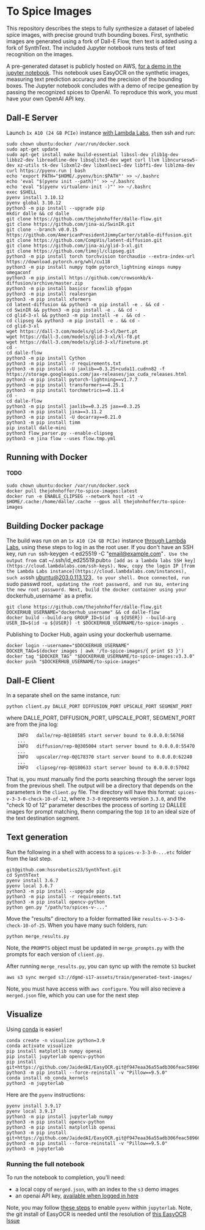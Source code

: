 # To Spice Images

This repository describes the steps to fully synthesize a dataset of  labeled spice images, with precise ground truth bounding boxes. First, synthetic images are generated using a fork of Dall-E Flow, then text is added using a fork of SynthText. The included Jupyter notebook runs tests of text recognition on the images. 

A pre-generated dataset is publicly hosted on AWS, [for a demo in the jupyter notebook](#visualize). This notebook uses EasyOCR on the synthetic images, measuring text prediction accuracy and the precision of the bounding boxes. The Jupyter notebook concludes with a demo of recipe geneation by passing the recognized spices to OpenAI. To reproduce this work, you must have your own OpenAI API key.

## Dall-E Server

Launch `1x A10 (24 GB PCIe)` instance [with Lambda Labs](https://cloud.lambdalabs.com/instances), then ssh and run:


```
sudo chown ubuntu:docker /var/run/docker.sock
sudo apt-get update
sudo apt-get install make build-essential libssl-dev zlib1g-dev libbz2-dev libreadline-dev libsqlite3-dev wget curl llvm libncursesw5-dev xz-utils tk-dev libxml2-dev libxmlsec1-dev libffi-dev liblzma-dev
curl https://pyenv.run | bash
echo 'export PATH="$HOME/.pyenv/bin:$PATH"' >> ~/.bashrc
echo 'eval "$(pyenv init --path)"' >> ~/.bashrc
echo 'eval "$(pyenv virtualenv-init -)"' >> ~/.bashrc
exec $SHELL
pyenv install 3.10.12
pyenv global 3.10.12
python3 -m pip install --upgrade pip
mkdir dalle && cd dalle
git clone https://github.com/thejohnhoffer/dalle-flow.git
git clone https://github.com/jina-ai/SwinIR.git
git clone --branch v0.0.15 https://github.com/AmericanPresidentJimmyCarter/stable-diffusion.git
git clone https://github.com/CompVis/latent-diffusion.git
git clone https://github.com/jina-ai/glid-3-xl.git
git clone https://github.com/timojl/clipseg.git
python3 -m pip install torch torchvision torchaudio --extra-index-url https://download.pytorch.org/whl/cu118
python3 -m pip install numpy tqdm pytorch_lightning einops numpy omegaconf
python3 -m pip install https://github.com/crowsonkb/k-diffusion/archive/master.zip
python3 -m pip install basicsr facexlib gfpgan
python3 -m pip install realesrgan
python3 -m pip install xformers
cd latent-diffusion && python3 -m pip install -e . && cd -
cd SwinIR && python3 -m pip install -e . && cd -
cd glid-3-xl && python3 -m pip install -e . && cd -
cd clipseg && python3 -m pip install -e . && cd -
cd glid-3-xl
wget https://dall-3.com/models/glid-3-xl/bert.pt
wget https://dall-3.com/models/glid-3-xl/kl-f8.pt
wget https://dall-3.com/models/glid-3-xl/finetune.pt
cd -
cd dalle-flow
python3 -m pip install Cython
python3 -m pip install -r requirements.txt
python3 -m pip install -U jaxlib==0.3.25+cuda11.cudnn82 -f https://storage.googleapis.com/jax-releases/jax_cuda_releases.html
python3 -m pip install pytorch-lightning==v1.7.7
python3 -m pip install transformers==4.25.1
python3 -m pip install torchmetrics==0.11.4
cd -
cd dalle-flow
python3 -m pip install jaxlib==0.3.25 jax==0.3.25
python3 -m pip install jina==3.11.2
python3 -m pip install -U docarray==0.21.0
python3 -m pip install timm
pip install dalle-mini
python3 flow_parser.py --enable-clipseg
python3 -m jina flow --uses flow.tmp.yml
```

## Running with Docker

#### TODO 

```
sudo chown ubuntu:docker /var/run/docker.sock
docker pull thejohnhoffer/to-spice-images:latest
docker run -e ENABLE_CLIPSEG --network host -it -v $HOME/.cache:/home/dalle/.cache --gpus all thejohnhoffer/to-spice-images

```


## Building Docker package

The build was run on an `1x A10 (24 GB PCIe)` instance [through Lambda Labs](https://cloud.lambdalabs.com/instances), using these steps to log in as the root user. If you don't have an SSH key, run `run `ssh-keygen -t ed25519 -C "email@example.com"`. Use the output from `cat ~/.ssh/id_ed25519.pub` to [add as a lambda labs SSH key](https://cloud.lambdalabs.com/ssh-keys). Now, copy the login IP [from the Lambda Labs instance](https://cloud.lambdalabs.com/instances), such as `ssh ubuntu@203.0.113.123`, to your shell. Once connected, run `sudo passwd root`, updating the root password, and run `su`, entering the new root password. Next, build the docker container using your `dockerhub_username` as a prefix.

```
git clone https://github.com/thejohnhoffer/dalle-flow.git
DOCKERHUB_USERNAME="dockerhub_username" && cd dalle-flow
docker build --build-arg GROUP_ID=$(id -g ${USER}) --build-arg USER_ID=$(id -u ${USER}) -t $DOCKERHUB_USERNAME/to-spice-images .
```

Publishing to Docker Hub, again using your dockerhub username.

```
docker login --username="$DOCKERHUB_USERNAME"
DOCKER_TAG=$(docker images | awk '/to-spice-images/{ print $3 }')
docker tag "$DOCKER_TAG" "$DOCKERHUB_USERNAME/to-spice-images:v3.3.0"
docker push "$DOCKERHUB_USERNAME/to-spice-images"
```

## Dall-E Client

In a separate shell on the same instance, run:

```
python client.py DALLE_PORT DIFFUSION_PORT UPSCALE_PORT SEGMENT_PORT
```

where DALLE_PORT, DIFFUSION_PORT, UPSCALE_PORT, SEGMENT_PORT are from the jina log:

```
    INFO   dalle/rep-0@180585 start server bound to 0.0.0.0:56768
    ...
    INFO   diffusion/rep-0@305004 start server bound to 0.0.0.0:55470
    ...
    INFO   upscaler/rep-0@178370 start server bound to 0.0.0.0:62240
    ...
    INFO   clipseg/rep-0@180633 start server bound to 0.0.0.0:57042
```

That is, you must manually find the ports searching through the server logs from the previous shell. The output will be a directory that depends on the parameters in the `client.py` file. The directory will have this format: `spices-v-3-3-0-check-10-of-12`, where `3-3-0` represents version `3.3.0`, and the "check 10 of 12" parameter describes the process of sorting `12` DALLEE images for prompt matching, thenn comparing the top `10` to an ideal size of the text destination segment.

## Text generation

Run the following in a shell with access to a `spices-v-3-3-0-...etc` folder from the last step.

```
git@github.com:hssrobotics23/SynthText.git
cd SynthText
pyenv install 3.6.7
pyenv local 3.6.7
python3 -m pip install --upgrade pip
python3 -m pip install -r requirements.txt
python3 -m pip install opencv-python
python gen.py "/path/to/spices-v-..."
```

Move the "results" directory to a folder formatted like `results-v-3-3-0-check-10-of-25`. When you have many such folders, run:

```
python merge_results.py
```

Note, the `PROMPTS` object must be updated in `merge_prompts.py` with the prompts for each version of `client.py`.

After running `merge_results.py`, you can sync up with the remote `S3` bucket

```
aws s3 sync merged s3://dgmd-s17-assets/train/generated-text-images/
```

Note, you must have access with `aws configure`. You will also recieve a `merged.json` file, which you can use for the next step


## Visualize

Using [conda](https://docs.anaconda.com/anaconda/install/windows/) is easier!

```
conda create -n visualize python=3.9
conda activate visualize
pip install matplotlib numpy openai
pip install jupyterlab opencv-python
pip install git+https://github.com/JaidedAI/EasyOCR.git@f947eaa36a55adb306feac58966378e01cc67f85
python3 -m pip install --force-reinstall -v "Pillow==9.5.0"
conda install nb_conda_kernels
python3 -m jupyterlab
```

Here are the `pyenv` instructions:

```
pyenv install 3.9.17
pyenv local 3.9.17
python3 -m pip install jupyterlab numpy
python3 -m pip install opencv-python
python3 -m pip install matplotlib openai
python3 -m pip install git+https://github.com/JaidedAI/EasyOCR.git@f947eaa36a55adb306feac58966378e01cc67f85
python3 -m pip install --force-reinstall -v "Pillow==9.5.0"
python3 -m jupyterlab
```

### Running the full notebook

To run the notebook to completion, you'll need:

- a local copy of `merged.json`, with an index to the `s3` demo images
- an openai API key, [available when logged in here](https://platform.openai.com/account/api-keys)

Note, you may follow [these steps](https://albertauyeung.github.io/2020/08/17/pyenv-jupyter.html/) to enable `pyenv` within `jupyterlab`. Note, the git install of EasyOCR is needed until the resolution of [this EasyOCR Issue](https://github.com/JaidedAI/EasyOCR/issues/1077)
